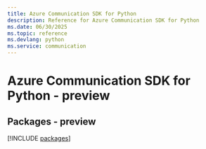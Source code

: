 ```yaml
---
title: Azure Communication SDK for Python
description: Reference for Azure Communication SDK for Python
ms.date: 06/30/2025
ms.topic: reference
ms.devlang: python
ms.service: communication
---
```

# Azure Communication SDK for Python - preview
## Packages - preview
[!INCLUDE [packages](communication-index.md)]